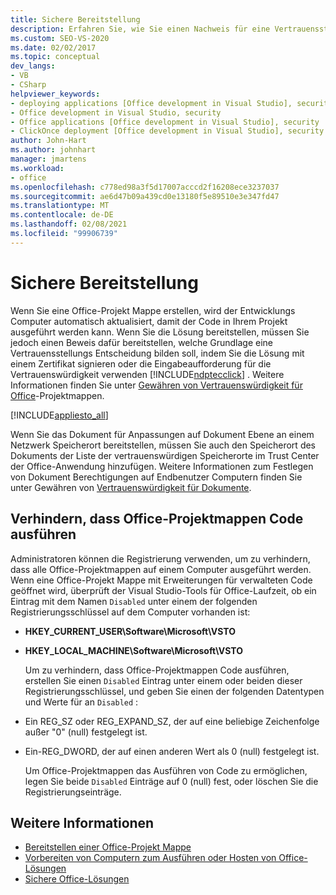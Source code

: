 ```yaml
---
title: Sichere Bereitstellung
description: Erfahren Sie, wie Sie einen Nachweis für eine Vertrauensstellungs Entscheidung angeben müssen, indem Sie die Lösung mit einem Zertifikat signieren oder die Eingabeaufforderung für die ClickOnce-Vertrauensstellung verwenden.
ms.custom: SEO-VS-2020
ms.date: 02/02/2017
ms.topic: conceptual
dev_langs:
- VB
- CSharp
helpviewer_keywords:
- deploying applications [Office development in Visual Studio], security
- Office development in Visual Studio, security
- Office applications [Office development in Visual Studio], security
- ClickOnce deployment [Office development in Visual Studio], security
author: John-Hart
ms.author: johnhart
manager: jmartens
ms.workload:
- office
ms.openlocfilehash: c778ed98a3f5d17007acccd2f16208ece3237037
ms.sourcegitcommit: ae6d47b09a439cd0e13180f5e89510e3e347fd47
ms.translationtype: MT
ms.contentlocale: de-DE
ms.lasthandoff: 02/08/2021
ms.locfileid: "99906739"
---
```

# <a name="secure-deployment"></a>Sichere Bereitstellung
  Wenn Sie eine Office-Projekt Mappe erstellen, wird der Entwicklungs Computer automatisch aktualisiert, damit der Code in Ihrem Projekt ausgeführt werden kann. Wenn Sie die Lösung bereitstellen, müssen Sie jedoch einen Beweis dafür bereitstellen, welche Grundlage eine Vertrauensstellungs Entscheidung bilden soll, indem Sie die Lösung mit einem Zertifikat signieren oder die Eingabeaufforderung für die Vertrauenswürdigkeit verwenden [!INCLUDE[ndptecclick](../vsto/includes/ndptecclick-md.md)] . Weitere Informationen finden Sie unter [Gewähren von Vertrauenswürdigkeit für Office](../vsto/granting-trust-to-office-solutions.md)-Projektmappen.

 [!INCLUDE[appliesto_all](../vsto/includes/appliesto-all-md.md)]

 Wenn Sie das Dokument für Anpassungen auf Dokument Ebene an einem Netzwerk Speicherort bereitstellen, müssen Sie auch den Speicherort des Dokuments der Liste der vertrauenswürdigen Speicherorte im Trust Center der Office-Anwendung hinzufügen. Weitere Informationen zum Festlegen von Dokument Berechtigungen auf Endbenutzer Computern finden Sie unter Gewähren von [Vertrauenswürdigkeit für Dokumente](../vsto/granting-trust-to-documents.md).

## <a name="prevent-office-solutions-from-running-code"></a>Verhindern, dass Office-Projektmappen Code ausführen
 Administratoren können die Registrierung verwenden, um zu verhindern, dass alle Office-Projektmappen auf einem Computer ausgeführt werden. Wenn eine Office-Projekt Mappe mit Erweiterungen für verwalteten Code geöffnet wird, überprüft der Visual Studio-Tools für Office-Laufzeit, ob ein Eintrag mit dem Namen `Disabled` unter einem der folgenden Registrierungsschlüssel auf dem Computer vorhanden ist:

- **HKEY_CURRENT_USER\Software\Microsoft\VSTO**

- **HKEY_LOCAL_MACHINE\Software\Microsoft\VSTO**

  Um zu verhindern, dass Office-Projektmappen Code ausführen, erstellen Sie einen `Disabled` Eintrag unter einem oder beiden dieser Registrierungsschlüssel, und geben Sie einen der folgenden Datentypen und Werte für an `Disabled` :

- Ein REG_SZ oder REG_EXPAND_SZ, der auf eine beliebige Zeichenfolge außer "0" (null) festgelegt ist.

- Ein-REG_DWORD, der auf einen anderen Wert als 0 (null) festgelegt ist.

  Um Office-Projektmappen das Ausführen von Code zu ermöglichen, legen Sie beide `Disabled` Einträge auf 0 (null) fest, oder löschen Sie die Registrierungseinträge.

## <a name="see-also"></a>Weitere Informationen
- [Bereitstellen einer Office-Projekt Mappe](../vsto/deploying-an-office-solution.md)
- [Vorbereiten von Computern zum Ausführen oder Hosten von Office-Lösungen](/previous-versions/bb772092(v=vs.110))
- [Sichere Office-Lösungen](../vsto/securing-office-solutions.md)